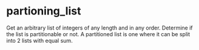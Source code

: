 # partioning_list
Get an arbitrary list of integers of any length and in any order. Determine if the list is partitionable or not. A partitioned list is one where it can be split into 2 lists with equal sum.
